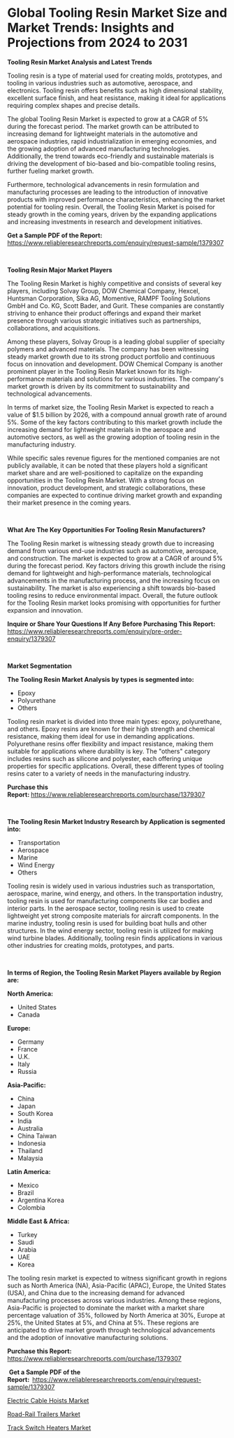 <p><h1>Global Tooling Resin Market Size and Market Trends: Insights and Projections from 2024 to 2031</h1></p><p><strong>Tooling Resin Market Analysis and Latest Trends</strong></p>
<p><p>Tooling resin is a type of material used for creating molds, prototypes, and tooling in various industries such as automotive, aerospace, and electronics. Tooling resin offers benefits such as high dimensional stability, excellent surface finish, and heat resistance, making it ideal for applications requiring complex shapes and precise details.</p><p>The global Tooling Resin Market is expected to grow at a CAGR of 5% during the forecast period. The market growth can be attributed to increasing demand for lightweight materials in the automotive and aerospace industries, rapid industrialization in emerging economies, and the growing adoption of advanced manufacturing technologies. Additionally, the trend towards eco-friendly and sustainable materials is driving the development of bio-based and bio-compatible tooling resins, further fueling market growth.</p><p>Furthermore, technological advancements in resin formulation and manufacturing processes are leading to the introduction of innovative products with improved performance characteristics, enhancing the market potential for tooling resin. Overall, the Tooling Resin Market is poised for steady growth in the coming years, driven by the expanding applications and increasing investments in research and development initiatives.</p></p>
<p><strong>Get a Sample PDF of the Report:&nbsp;</strong> <a href="https://www.reliableresearchreports.com/enquiry/request-sample/1379307">https://www.reliableresearchreports.com/enquiry/request-sample/1379307</a></p>
<p>&nbsp;</p>
<p><strong>Tooling Resin Major Market Players</strong></p>
<p><p>The Tooling Resin Market is highly competitive and consists of several key players, including Solvay Group, DOW Chemical Company, Hexcel, Huntsman Corporation, Sika AG, Momentive, RAMPF Tooling Solutions GmbH and Co. KG, Scott Bader, and Gurit. These companies are constantly striving to enhance their product offerings and expand their market presence through various strategic initiatives such as partnerships, collaborations, and acquisitions.</p><p>Among these players, Solvay Group is a leading global supplier of specialty polymers and advanced materials. The company has been witnessing steady market growth due to its strong product portfolio and continuous focus on innovation and development. DOW Chemical Company is another prominent player in the Tooling Resin Market known for its high-performance materials and solutions for various industries. The company's market growth is driven by its commitment to sustainability and technological advancements.</p><p>In terms of market size, the Tooling Resin Market is expected to reach a value of $1.5 billion by 2026, with a compound annual growth rate of around 5%. Some of the key factors contributing to this market growth include the increasing demand for lightweight materials in the aerospace and automotive sectors, as well as the growing adoption of tooling resin in the manufacturing industry.</p><p>While specific sales revenue figures for the mentioned companies are not publicly available, it can be noted that these players hold a significant market share and are well-positioned to capitalize on the expanding opportunities in the Tooling Resin Market. With a strong focus on innovation, product development, and strategic collaborations, these companies are expected to continue driving market growth and expanding their market presence in the coming years.</p></p>
<p>&nbsp;</p>
<p><strong>What Are The Key Opportunities For Tooling Resin Manufacturers?</strong></p>
<p><p>The Tooling Resin market is witnessing steady growth due to increasing demand from various end-use industries such as automotive, aerospace, and construction. The market is expected to grow at a CAGR of around 5% during the forecast period. Key factors driving this growth include the rising demand for lightweight and high-performance materials, technological advancements in the manufacturing process, and the increasing focus on sustainability. The market is also experiencing a shift towards bio-based tooling resins to reduce environmental impact. Overall, the future outlook for the Tooling Resin market looks promising with opportunities for further expansion and innovation.</p></p>
<p><strong>Inquire or Share Your Questions If Any Before Purchasing This Report:</strong> <a href="https://www.reliableresearchreports.com/enquiry/pre-order-enquiry/1379307">https://www.reliableresearchreports.com/enquiry/pre-order-enquiry/1379307</a></p>
<p>&nbsp;</p>
<p><strong>Market Segmentation</strong></p>
<p><strong>The Tooling Resin Market Analysis by types is segmented into:</strong></p>
<p><ul><li>Epoxy</li><li>Polyurethane</li><li>Others</li></ul></p>
<p><p>Tooling resin market is divided into three main types: epoxy, polyurethane, and others. Epoxy resins are known for their high strength and chemical resistance, making them ideal for use in demanding applications. Polyurethane resins offer flexibility and impact resistance, making them suitable for applications where durability is key. The "others" category includes resins such as silicone and polyester, each offering unique properties for specific applications. Overall, these different types of tooling resins cater to a variety of needs in the manufacturing industry.</p></p>
<p><strong>Purchase this Report:&nbsp;</strong><a href="https://www.reliableresearchreports.com/purchase/1379307">https://www.reliableresearchreports.com/purchase/1379307</a></p>
<p>&nbsp;</p>
<p><strong>The Tooling Resin Market Industry Research by Application is segmented into:</strong></p>
<p><ul><li>Transportation</li><li>Aerospace</li><li>Marine</li><li>Wind Energy</li><li>Others</li></ul></p>
<p><p>Tooling resin is widely used in various industries such as transportation, aerospace, marine, wind energy, and others. In the transportation industry, tooling resin is used for manufacturing components like car bodies and interior parts. In the aerospace sector, tooling resin is used to create lightweight yet strong composite materials for aircraft components. In the marine industry, tooling resin is used for building boat hulls and other structures. In the wind energy sector, tooling resin is utilized for making wind turbine blades. Additionally, tooling resin finds applications in various other industries for creating molds, prototypes, and parts.</p></p>
<p>&nbsp;</p>
<p><strong>In terms of Region, the Tooling Resin Market Players available by Region are:</strong></p>
<p>
    <p> <strong> North America: </strong>
        <ul>
            <li>United States</li>
            <li>Canada</li>
        </ul>
        </p> 
    <p> <strong> Europe: </strong>
        <ul>
            <li>Germany</li>
            <li>France</li>
            <li>U.K.</li>
            <li>Italy</li>
            <li>Russia</li>
        </ul>
        </p> 
    <p> <strong> Asia-Pacific: </strong>
        <ul>
            <li>China</li>
            <li>Japan</li>
            <li>South Korea</li>
            <li>India</li>
            <li>Australia</li>
            <li>China Taiwan</li>
            <li>Indonesia</li>
            <li>Thailand</li>
            <li>Malaysia</li>
        </ul>
        </p> 
    <p> <strong> Latin America: </strong>
        <ul>
            <li>Mexico</li>
            <li>Brazil</li>
            <li>Argentina Korea</li>
            <li>Colombia</li>
        </ul>
        </p> 
    <p> <strong> Middle East & Africa: </strong>
        <ul>
            <li>Turkey</li>
            <li>Saudi</li>
            <li>Arabia</li>
            <li>UAE</li>
            <li>Korea</li>
        </ul>
    </p>
    </p>
<p><p>The tooling resin market is expected to witness significant growth in regions such as North America (NA), Asia-Pacific (APAC), Europe, the United States (USA), and China due to the increasing demand for advanced manufacturing processes across various industries. Among these regions, Asia-Pacific is projected to dominate the market with a market share percentage valuation of 35%, followed by North America at 30%, Europe at 25%, the United States at 5%, and China at 5%. These regions are anticipated to drive market growth through technological advancements and the adoption of innovative manufacturing solutions.</p></p>
<p><strong>Purchase this Report: </strong><a href="https://www.reliableresearchreports.com/purchase/1379307">https://www.reliableresearchreports.com/purchase/1379307</a></p>
<p>&nbsp;<strong>Get a Sample PDF of the Report:&nbsp;&nbsp;</strong><a href="https://www.reliableresearchreports.com/enquiry/request-sample/1379307">https://www.reliableresearchreports.com/enquiry/request-sample/1379307</a></p>
<p><strong></strong></p>
<p><p><a href="https://view.publitas.com/reportprime-1/electric-cable-hoists-market-size-global-industry-overview-market-segmentation-and-forecast-2023-to-2030/">Electric Cable Hoists Market</a></p><p><a href="https://view.publitas.com/reportprime-1/road-rail-trailers-market-size-growth-and-forecast-from-2023-2030/">Road-Rail Trailers Market</a></p><p><a href="https://view.publitas.com/reportprime-1/track-switch-heaters-market-provides-a-comprehensive-analysis-including-a-macro-overview-of-the-market-as-well-as-micro-details-such-as-market-size-and-competitive-landscape/">Track Switch Heaters Market</a></p></p>